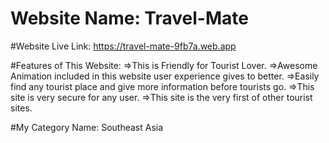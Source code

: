 # Website Name: Travel-Mate 

#Website Live Link: https://travel-mate-9fb7a.web.app

#Features of This Website:
=>This is Friendly for Tourist Lover.
=>Awesome Animation included in this website user experience gives to better.
=>Easily find any tourist place and give more information before tourists go.
=>This site is very secure for any user.
=>This site is the very first of other tourist sites.

#My Category Name: Southeast Asia

